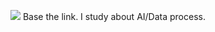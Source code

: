  <a href="https://dacon.io/"><img src="https://img.shields.io/badge/Dacon-1769AA?style=flat-square&logo=D&logoColor=white"/></a>
Base the link. I study about AI/Data process.
